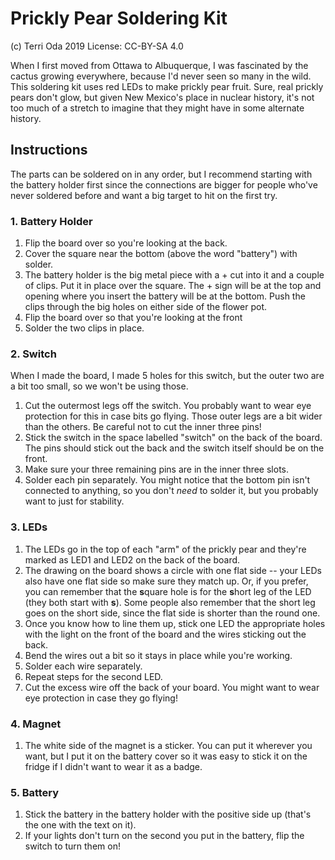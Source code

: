 # Prickly Pear Soldering Kit
(c) Terri Oda 2019
License: CC-BY-SA 4.0

When I first moved from Ottawa to Albuquerque, I was fascinated by the cactus growing everywhere, because I'd never seen so many in the wild.  This soldering kit uses red LEDs to make prickly pear fruit.  Sure, real prickly pears don't glow, but given New Mexico's place in nuclear history, it's not too much of a stretch to imagine that they might have in some alternate history.

## Instructions

The parts can be soldered on in any order, but I recommend starting with the battery holder first since the connections are bigger for people who've never soldered before and want a big target to hit on the first try.

### 1. Battery Holder

1. Flip the board over so you're looking at the back.
2. Cover the square near the bottom (above the word "battery") with solder.
3. The battery holder is the big metal piece with a + cut into it and a couple of clips.  Put it in place over the square.  The + sign will be at the top and opening where you insert the battery will be at the bottom.  Push the clips through the big holes on either side of the flower pot.
4. Flip the board over so that you're looking at the front
5. Solder the two clips in place.

### 2. Switch

When I made the board, I made 5 holes for this switch, but the outer two are a bit too small, so we won't be using those.

1. Cut the outermost legs off the switch.  You probably want to wear eye protection for this in case bits go flying.  Those outer legs are a bit wider than the others.  Be careful not to cut the inner three pins!
2. Stick the switch in the space labelled "switch" on the back of the board.  The pins should stick out the back and the switch itself should be on the front.  
3. Make sure your three remaining pins are in the inner three slots.
4. Solder each pin separately.  You might notice that the bottom pin isn't connected to anything, so you don't *need* to solder it, but you probably want to just for stability.

### 3. LEDs

1. The LEDs go in the top of each "arm" of the prickly pear and they're marked as LED1 and LED2 on the back of the board.  
2. The drawing on the board shows a circle with one flat side -- your LEDs also have one flat side so make sure they match up.  Or, if you prefer, you can remember that the **s**quare hole is for the **s**hort leg of the LED (they both start with **s**).  Some people also remember that the short leg goes on the short side, since the flat side is shorter than the round one. 
3. Once you know how to line them up, stick one LED the appropriate holes with the light on the front of the board and the wires sticking out the back.  
4. Bend the wires out a bit so it stays in place while you're working.
5. Solder each wire separately.
6. Repeat steps for the second LED.
7. Cut the excess wire off the back of your board.  You might want to wear eye protection in case they go flying!


### 4. Magnet

1. The white side of the magnet is a sticker.  You can put it wherever you want, but I put it on the battery cover so it was easy to stick it on the fridge if I didn't want to wear it as a badge.

### 5. Battery

1. Stick the battery in the battery holder with the positive side up (that's the one with the text on it).
2. If your lights don't turn on the second you put in the battery, flip the switch to turn them on!  
